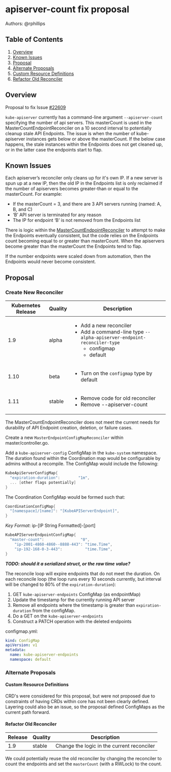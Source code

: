 # apiserver-count fix proposal

Authors: @rphillips

## Table of Contents

1. [Overview](#overview)
1. [Known Issues](#known-issues)
1. [Proposal](#proposal)
1. [Alternate Proposals](#alternate-proposals)
  1. [Custom Resource Definitions](#custom-resource-definitions)
  1. [Refactor Old Reconciler](#refactor-old-reconciler)

## Overview

Proposal to fix Issue [#22609](https://github.com/kubernetes/kubernetes/issues/22609)

`kube-apiserver` currently has a command-line argument `--apiserver-count`
specifying the number of api servers. This masterCount is used in the
MasterCountEndpointReconciler on a 10 second interval to potentially cleanup
stale API Endpoints. The issue is when the number of kube-apiserver instances
gets below or above the masterCount. If the below case happens, the stale
instances within the Endpoints does not get cleaned up, or in the latter case
the endpoints start to flap.
## Known Issues

Each apiserver’s reconciler only cleans up for it's own IP. If a new
server is spun up at a new IP, then the old IP in the Endpoints list is
only reclaimed if the number of apiservers becomes greater-than or equal
to the masterCount. For example:

* If the masterCount = 3, and there are 3 API servers running (named: A, B, and C) 
* ‘B’ API server is terminated for any reason
* The IP for endpoint ‘B’ is not
removed from the Endpoints list

There is logic within the [MasterCountEndpointReconciler](https://github.com/kubernetes/kubernetes/blob/68814c0203c4b8abe59812b1093844a1f9bdac05/pkg/master/controller.go#L293) to attempt to make
the Endpoints eventually consistent, but the code relies on the
Endpoints count becoming equal to or greater than masterCount. When the
apiservers become greater than the masterCount the Endpoints tend to
flap.

If the number endpoints were scaled down from automation, then the
Endpoints would never become consistent.

## Proposal

### Create New Reconciler

| Kubernetes Release  | Quality | Description |
| ------------- | ------------- | ----------- |
| 1.9           | alpha         | <ul><li>Add a new reconciler</li><li>Add a command-line type `--alpha-apiserver-endpoint-reconciler-type`<ul><li>configmap</li><li>default</li></ul></li></ul>
| 1.10          | beta          | <ul><li>Turn on the `configmap` type by default</li></ul>
| 1.11          | stable        | <ul><li>Remove code for old reconciler</li><li>Remove --apiserver-count</li></ul>

The MasterCountEndpointReconciler does not meet the current needs for
durability of API Endpoint creation, deletion, or failure cases.

Create a new `MasterEndpointConfigMapReconciler` within
master/controller.go.

Add a `kube-apiserver-config` ConfigMap in the `kube-system`
namespace. The duration found within the Coordination map would be configurable by
admins without a recompile. The ConfigMap would include the following:

```go
KubeApiServerConfigMap{
  "expiration-duration":        "1m",
  ... [other flags potentially]
}
```

The Coordination ConfigMap would be formed such that:

```go
CoordinationConfigMap{
  "[namespace]/[name]": "[KubeAPIServerEndpoint]",
}
```

*Key Format*: ip-[IP String Formatted]-[port]

```go
KubeAPIServerEndpointConfigMap{
  "master-count":                "0",
	"ip-2001-4860-4860--8888-443": "time.Time",
	"ip-192-168-0-3-443":          "time.Time",
}
```

***TODO: should it a serialized struct, or the raw time value?***

The reconcile loop will expire endpoints that do not meet the duration.
On each reconcile loop (the loop runs every 10 seconds currently,
but interval will be changed to 80% of the `expiration-duration`):

1. GET `kube-apiserver-endpoints` ConfigMap (as endpointMap)
1. Update the timestamp for the currently running API server
1. Remove all endpoints where the timestamp is greater than `expiration-duration` from the configMap.
1. Do a GET on the `kube-apiserver-endpoints`
1. Construct a PATCH operation with the deleted endpoints

configmap.yml:

```yaml
kind: ConfigMap
apiVersion: v1
metadata:
  name: kube-apiserver-endpoints
  namespace: default
```

### Alternate Proposals

#### Custom Resource Definitions

CRD's were considered for this proposal, but were not proposed due to
constraints of having CRDs within core has not been clearly defined.
Layering could also be an issue, so the proposal defined ConfigMaps as
the current path forward.

#### Refactor Old Reconciler

| Release | Quality |                         Description                          |
| ------- | ------- | ------------------------------------------------------------ |
| 1.9     | stable  | Change the logic in the current reconciler

We could potentially reuse the old reconciler by changing the reconciler to count
the endpoints and set the `masterCount` (with a RWLock) to the count.
